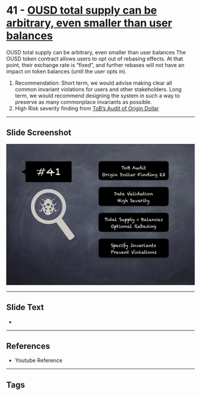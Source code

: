 
# 41 - [OUSD total supply can be arbitrary, even smaller than user balances](./OUSD%20total%20supply%20can%20be%20arbitrary,%20even%20smaller%20than%20user%20balances.md)

OUSD total supply can be arbitrary, even smaller than user balances The OUSD token contract allows users to opt out of rebasing effects. At that point, their exchange rate is “fixed”, and further rebases will not have an impact on token balances (until the user opts in).


1. Recommendation: Short term, we would advise making clear all common invariant violations for users and other stakeholders. Long term, we would recommend designing the system in such a way to preserve as many commonplace invariants as possible.
2. High Risk severity finding from [ToB’s Audit of Origin Dollar](https://github.com/trailofbits/publications/blob/master/reviews/OriginDollar.pdf)


___
## Slide Screenshot
![041.png](../../images/7.%20Audit%20Findings%20101/041.png)
___
## Slide Text
- 
___
## References
- Youtube Reference
___
## Tags
